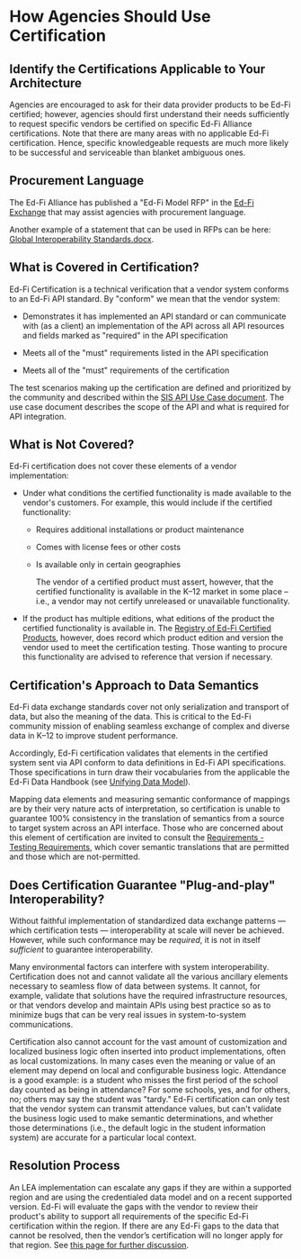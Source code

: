 # How Agencies Should Use Certification

## Identify the Certifications Applicable to Your Architecture

Agencies are encouraged to ask for their data provider products to be Ed-Fi
certified; however, agencies should first understand their needs sufficiently to
request specific vendors be certified on specific Ed-Fi Alliance certifications.
Note that there are many areas with no applicable Ed-Fi certification. Hence,
specific knowledgeable requests are much more likely to be successful and
serviceable than blanket ambiguous ones.

## Procurement Language

The Ed-Fi Alliance has published a "Ed-Fi Model RFP" in the [Ed-Fi
Exchange](https://exchange.ed-fi.org/) that may assist agencies with procurement
language.

Another example of a statement that can be used in RFPs can be here: [Global
Interoperability
Standards.docx](https://edfi.atlassian.net/wiki/download/attachments/23695618/Global+Interoperability+Standards.docx?version=1).

## What is Covered in Certification?

Ed-Fi Certification is a technical verification that a vendor system conforms to
an Ed-Fi API standard. By "conform" we mean that the vendor system:

* Demonstrates it has implemented an API standard or can communicate with (as a
  client) an implementation of the API across all API resources and fields
  marked as "required" in the API specification

* Meets all of the "must" requirements listed in the API specification

* Meets all of the "must" requirements of the certification

The test scenarios making up the certification are defined and prioritized by
the community and described within the [SIS API Use Case
document](https://edfi.atlassian.net/wiki/spaces/SG/pages/20612545/SIS+API+V3+Certification+Use+Cases).
The use case document describes the scope of the API and what is required for
API integration.

## What is Not Covered?

Ed-Fi certification does not cover these elements of a vendor implementation:

* Under what conditions the certified functionality is made available to the
  vendor's customers. For example, this would include if the certified
  functionality:
  * Requires additional installations or product maintenance
  * Comes with license fees or other costs
  * Is available only in certain geographies

    The vendor of a certified product must assert, however, that the certified
    functionality is available in the K–12 market in some place – i.e., a vendor
    may not certify unreleased or unavailable functionality.

* If the product has multiple editions, what editions of the product the
  certified functionality is available in. The [Registry of Ed-Fi Certified
  Products](./registry-of-ed-fi-certified-products.mdx), however, does record
  which product edition and version the vendor used to meet the certification
  testing. Those wanting to procure this functionality are advised to reference
  that version if necessary.

## Certification's Approach to Data Semantics

Ed-Fi data exchange standards cover not only serialization and transport of
data, but also the meaning of the data. This is critical to the Ed-Fi community
mission of enabling seamless exchange of complex and diverse data in K–12 to
improve student performance.

Accordingly, Ed-Fi certification validates that elements in the certified system
sent via API conform to data definitions in Ed-Fi API specifications. Those
specifications in turn draw their vocabularies from the applicable the Ed-Fi
Data Handbook (see [Unifying Data
Model](/reference/data-exchange/data-standard/udm)).

Mapping data elements and measuring semantic conformance of mappings are by
their very nature acts of interpretation, so certification is unable to
guarantee 100% consistency in the translation of semantics from a source to
target system across an API interface. Those who are concerned about this
element of certification are invited to consult the [Requirements - Testing
Requirements](./certification-for-data-providers/testing-requirements.md),
which cover semantic translations that are permitted and those which are
not-permitted.

## Does Certification Guarantee "Plug-and-play" Interoperability?

Without faithful implementation of standardized data exchange patterns — which
certification tests — interoperability at scale will never be achieved.
However, while such conformance may be _required_, it is not in itself
_sufficient_ to guarantee interoperability.

Many environmental factors can interfere with system interoperability.
Certification does not and cannot validate all the various ancillary elements
necessary to seamless flow of data between systems. It cannot, for example,
validate that solutions have the required infrastructure resources, or that
vendors develop and maintain APIs using best practice so as to minimize bugs
that can be very real issues in system-to-system communications.

Certification also cannot account for the vast amount of customization and
localized business logic often inserted into product implementations, often as
local customizations. In many cases even the meaning or value of an element may
depend on local and configurable business logic. Attendance is a good example:
is a student who misses the first period of the school day counted as being in
attendance? For some schools, yes, and for others, no; others may say the
student was "tardy." Ed-Fi certification can only test that the vendor system
can transmit attendance values, but can't validate the business logic used to
make semantic determinations, and whether those determinations (i.e., the
default logic in the student information system) are accurate for a particular
local context.

## Resolution Process

An LEA implementation can escalate any gaps if they are within a supported
region and are using the credentialed data model and on a recent supported
version. Ed-Fi will evaluate the gaps with the vendor to review their product's
ability to support all requirements of the specific Ed-Fi certification within
the region.  If there are any Ed-Fi gaps to the data that cannot be resolved,
then the vendor’s certification will no longer apply for that region. See [this
page for further
discussion](./certification-for-data-providers/product-availability-information.md).
